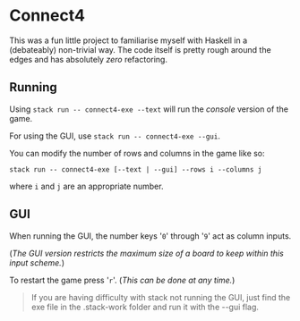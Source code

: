 # Connect4
This was a fun little project to familiarise myself with Haskell in a (debateably) non-trivial way.
The code itself is pretty rough around the edges and has absolutely *zero* refactoring.
## Running

Using ```stack run -- connect4-exe --text``` will run the *console* version of the game.

For using the GUI, use ```stack run -- connect4-exe --gui```.

You can modify the number of rows and columns in the game like so:

```stack run -- connect4-exe [--text | --gui] --rows i --columns j```

where ```i``` and ```j``` are an appropriate number.



## GUI
When running the GUI, the number keys '```0```' through '```9```' act as column inputs. 

(*The GUI version restricts the maximum size of a board to keep within this input scheme.*)

To restart the game press '```r```'. (*This can be done at any time.*)

>If you are having difficulty with stack not running the GUI, just find the exe file in the .stack-work folder and run it with the --gui flag.
